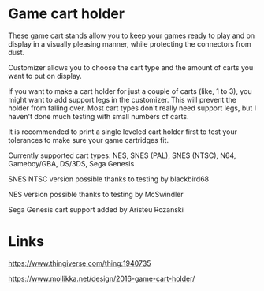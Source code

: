 # Game cart holder

These game cart stands allow you to keep your games ready to play and on display in a visually pleasing manner, while protecting the connectors from dust.

Customizer allows you to choose the cart type and the amount of carts you want to put on display.

If you want to make a cart holder for just a couple of carts (like, 1 to 3), you might want to add support legs in the customizer. This will prevent the holder from falling over. Most cart types don't really need support legs, but I haven't done much testing with small numbers of carts.

It is recommended to print a single leveled cart holder first to test your tolerances to make sure your game cartridges fit.

Currently supported cart types: NES, SNES (PAL), SNES (NTSC), N64, Gameboy/GBA, DS/3DS, Sega Genesis

SNES NTSC version possible thanks to testing by blackbird68

NES version possible thanks to testing by McSwindler

Sega Genesis cart support added by Aristeu Rozanski

# Links

https://www.thingiverse.com/thing:1940735

https://www.mollikka.net/design/2016-game-cart-holder/
